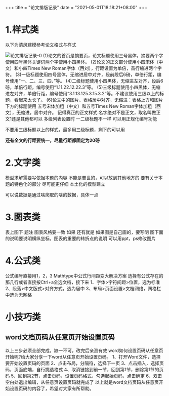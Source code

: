 +++
title = "论文排版记录"
date = "2021-05-01T18:18:21+08:00"
+++
# 1.样式类
以下为清风建模参考论文格式与样式

![论文排版记录-0](https://everrwsr.github.io/tech/assets/论文排版记录-0.png)
(1)论文的首页是摘要页，论文标题使用三号黑体，摘要两个字使用四号黑体关键词两个字使用小四黑体。
(2)论文的正文部分使用小四宋体（中文）和小四Times New Roman字体（西刘），行距设置为单倍，首行缩进两个字符。
(3)一级标题使用四号黑体，无缩进居中对齐，段前段后6磅，单倍行距，编号使用“一、二、三、四、”等。
(4)二级标题使用小四黑体，无缩进左对齐，段后6磅，单倍行距，编号使用“1.11.22.12.22.3”等。
(5)三级标题使用小四黑体，无缩进左对齐，单倍行距，编号使用“3.1.13.125.3.15.3.2”等。不建议使用三级以上的标题，看起来太长了。
(6)论文中的图片、表格居中对齐，无缩进：表格上方和图片下方的标题使用
五号宋体加粗（中文）和五号Times New Roman字体加粗（西文），无缩进，居中对齐。
记得真正的正文样式
名字绝对不是正文，取名叫做正文1还是其他都可以
多级列表设置时
一二级标题不一样
可以用正规化编号功能

不要用三级标题以上的样式，最多用三级标题，剩下的可以用

**还有全文的行距要统一，尽量行距都固定为20磅**

# 2.文字类
模型求解需要写依据本题的内容
不能是普世的，可以放到其他地方的
要有关于本题的特色化的部分
尽可能更仔细
本土化的模型建立

可以说数据是通过啥爬取的啥的数据，具体一点

# 3.图表类
表上图下
题注
图表风格要一致
如果
还有就是
如果图是自己画的，要写明
图下面的说明要说明横纵坐标，图表的重要的转折点的说明
可以用ppt，ps修改图片

# 4.公式类
公式编号直接用1，2，3
Mathtype中公式行间距变大解决方案
选择有公式存在的那几行或者直接按Ctrl+a全选文档，接下来
1、字体>字符间距>位置，选为标准
2、段落>中文版式>对齐方式，选为居中
3、布局>页面设置>文档网络，网格栏中选为无网格

# 小技巧类

## word文档页码从任意页开始设置页码
以上三步必须全部完成，缺一不可，改完后亲测有效
word如何设置页码从任意页开始呢?给大家分享一下word从任意页开始设置页码。
1、打开Word文件，选择要开始设置页码的页面
2、点击布局，分隔符，选择下一页
3、点击插入，选择页码，页面底端，自行挑选格式
4、取消链接到前一节，回到第1节，删除第1节的页码
5、回到第2节，点击页码，设置页码格式，勾选起始页码，点击确定
6、双击空白处退出编辑，从任意页设置页码就完成了
以上就是word文档页码从任意页开始设置页码的内容了，希望对大家有所帮助。


